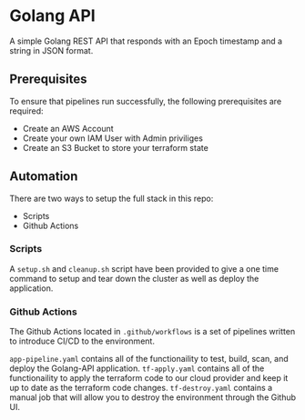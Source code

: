 # Golang API 
A simple Golang REST API that responds with an Epoch timestamp and a string in JSON format.

## Prerequisites

To ensure that pipelines run successfully, the following prerequisites are required:
* Create an AWS Account
* Create your own IAM User with Admin priviliges
* Create an S3 Bucket to store your terraform state

## Automation

There are two ways to setup the full stack in this repo:
* Scripts
* Github Actions

### Scripts

A `setup.sh` and `cleanup.sh` script have been provided to give a one time command to setup and tear down the cluster as well as deploy the application. 

### Github Actions

The Github Actions located in `.github/workflows` is a set of pipelines written to introduce CI/CD to the environment.
 
`app-pipeline.yaml` contains all of the functionaility to test, build, scan, and deploy the Golang-API application.
`tf-apply.yaml` contains all of the functionaility to apply the terraform code to our cloud provider and keep it up to date as the terraform code changes.
`tf-destroy.yaml` contains a manual job that will allow you to destroy the environment through the Github UI.
